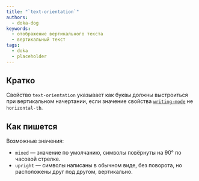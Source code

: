 ```yaml
---
title: "`text-orientation`"
authors:
  - doka-dog
keywords:
  - отображение вертикального текста
  - вертикальный текст
tags:
  - doka
  - placeholder
---
```


## Кратко

Свойство `text-orientation` указывает как буквы должны выстроиться при вертикальном начертании, если значение свойства [`writing-mode`](/css/writing-mode/) не `horizontal-tb`.

## Как пишется

Возможные значения:

- `mixed` — значение по умолчанию, символы повёрнуты на 90° по часовой стрелке.
- `upright` — символы написаны в обычном виде, без поворота, но расположены друг под другом, вертикально.
